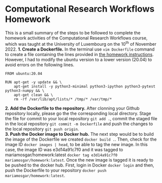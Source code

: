 # Computational Research Workflows Homework
This is a small summary of the steps to be followed to complete the homework activities of the Computational Research Workflows course, which was taught at the University of Luxembourg on the 10<sup>th</sup> of November 2022. 
**1. Create a Dockerfile.** In the terminal use `vim Dockerfile` command to create a file containing the lines provided in [the homework instructions](https://github.com/jhale/computational-workflows-homework). However, I had to modify the ubuntu version to a lower version (20.04) to avoid errors on the following lines. 
```
FROM ubuntu:20.04

RUN apt-get -y update && \
    apt-get install -y python3-minimal python3-ipython python3-pytest python3-numpy && \
    apt-get clean && \
    rm -rf /var/lib/apt/lists/* /tmp/* /var/tmp/*
```
**2. Add the Dockerfile to the repository.** After clonning your Github repository locally, please go the the corresponding local directory. Stage the file for commit to your local repository `git add .`, commit the staged file in the local repository `git commit -m Dockerfile` and push the changes to the local repository `git push origin`.  
**3. Push the Docker image to Docker hub.** The next step would be to build the image of the Dockerfile we created `docker build .`. Then, check for the image ID `docker images | head`, to be able to tag the new image. In this case, the image ID was e3d14a91c7f0 and it was tagged to mariamosgar/homework:latest `docker tag e3d14a91c7f0 mariamosgar/homework:latest`. Once the new image is tagged it is ready to be pushed to the docker hub. First, login in Docker `docker login` and then, push the Dockerfile to your repository `docker push mariamosgar/homework:latest`.
